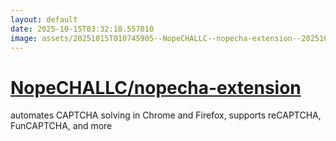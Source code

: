 ```yaml
---
layout: default
date: 2025-10-15T03:32:18.557010
image: assets/20251015T010745905--NopeCHALLC--nopecha-extension--20251015T011140532--cropped.png
---
```


# [NopeCHALLC/nopecha-extension](https://github.com/NopeCHALLC/nopecha-extension)

automates CAPTCHA solving in Chrome and Firefox, supports reCAPTCHA, FunCAPTCHA, and more
